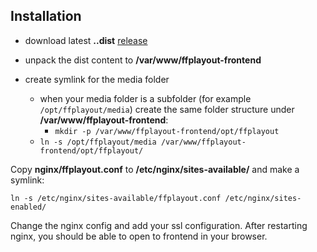 Installation
-----

- download latest **..dist** [release](https://github.com/ffplayout/ffplayout-frontend/releases/latest/)
- unpack the dist content to **/var/www/ffplayout-frontend**

- create symlink for the media folder
    - when your media folder is a subfolder (for example `/opt/ffplayout/media`) create the same folder structure under **/var/www/ffplayout-frontend**:
        - `mkdir -p /var/www/ffplayout-frontend/opt/ffplayout`
    - `ln -s /opt/ffplayout/media /var/www/ffplayout-frontend/opt/ffplayout/`

Copy **nginx/ffplayout.conf** to **/etc/nginx/sites-available/** and make a symlink:

`ln -s /etc/nginx/sites-available/ffplayout.conf /etc/nginx/sites-enabled/`

Change the nginx config and add your ssl configuration. After restarting nginx, you should be able to open to frontend in your browser.
